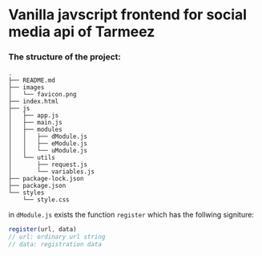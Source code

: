 # Vanilla javscript frontend for social media api of Tarmeez 

### The structure of the project:

```
.
├── README.md
├── images
│   └── favicon.png
├── index.html
├── js
│   ├── app.js
│   ├── main.js
│   ├── modules
│   │   ├── dModule.js
│   │   ├── eModule.js
│   │   └── uModule.js
│   └── utils
│       ├── request.js
│       └── variables.js
├── package-lock.json
├── package.json
└── styles
    └── style.css
```
in `dModule.js` exists the function `register` which has the follwing signiture:

```javascript
register(url, data)
// url: ordinary url string
// data: registration data 

```

